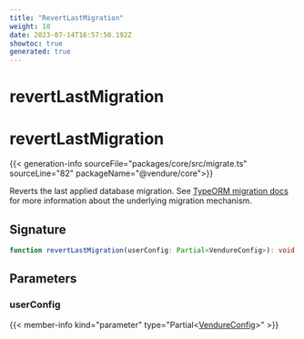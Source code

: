```yaml
---
title: "RevertLastMigration"
weight: 10
date: 2023-07-14T16:57:50.192Z
showtoc: true
generated: true
---
```

<!-- This file was generated from the Vendure source. Do not modify. Instead, re-run the "docs:build" script -->

# revertLastMigration
<div class="symbol">


# revertLastMigration

{{< generation-info sourceFile="packages/core/src/migrate.ts" sourceLine="82" packageName="@vendure/core">}}

Reverts the last applied database migration. See [TypeORM migration docs](https://typeorm.io/#/migrations)
for more information about the underlying migration mechanism.

## Signature

```TypeScript
function revertLastMigration(userConfig: Partial<VendureConfig>): void
```
## Parameters

### userConfig

{{< member-info kind="parameter" type="Partial&#60;<a href='/typescript-api/configuration/vendure-config#vendureconfig'>VendureConfig</a>&#62;" >}}

</div>
